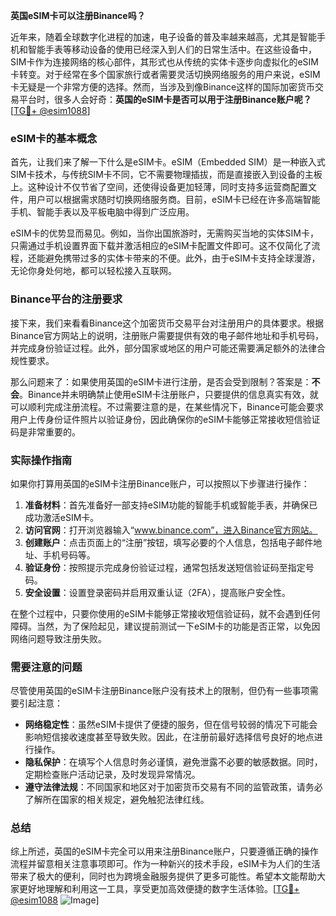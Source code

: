 **英国eSIM卡可以注册Binance吗？**

近年来，随着全球数字化进程的加速，电子设备的普及率越来越高，尤其是智能手机和智能手表等移动设备的使用已经深入到人们的日常生活中。在这些设备中，SIM卡作为连接网络的核心部件，其形式也从传统的实体卡逐步向虚拟化的eSIM卡转变。对于经常在多个国家旅行或者需要灵活切换网络服务的用户来说，eSIM卡无疑是一个非常方便的选择。然而，当涉及到像Binance这样的国际加密货币交易平台时，很多人会好奇：**英国的eSIM卡是否可以用于注册Binance账户呢？** [[TG💪+ @esim1088](https://t.me/s/esim1088)]

### eSIM卡的基本概念

首先，让我们来了解一下什么是eSIM卡。eSIM（Embedded SIM）是一种嵌入式SIM卡技术，与传统SIM卡不同，它不需要物理插拔，而是直接嵌入到设备的主板上。这种设计不仅节省了空间，还使得设备更加轻薄，同时支持多运营商配置文件，用户可以根据需求随时切换网络服务商。目前，eSIM卡已经在许多高端智能手机、智能手表以及平板电脑中得到广泛应用。

eSIM卡的优势显而易见。例如，当你出国旅游时，无需购买当地的实体SIM卡，只需通过手机设置界面下载并激活相应的eSIM卡配置文件即可。这不仅简化了流程，还能避免携带过多的实体卡带来的不便。此外，由于eSIM卡支持全球漫游，无论你身处何地，都可以轻松接入互联网。

### Binance平台的注册要求

接下来，我们来看看Binance这个加密货币交易平台对注册用户的具体要求。根据Binance官方网站上的说明，注册账户需要提供有效的电子邮件地址和手机号码，并完成身份验证过程。此外，部分国家或地区的用户可能还需要满足额外的法律合规性要求。

那么问题来了：如果使用英国的eSIM卡进行注册，是否会受到限制？答案是：**不会**。Binance并未明确禁止使用eSIM卡注册账户，只要提供的信息真实有效，就可以顺利完成注册流程。不过需要注意的是，在某些情况下，Binance可能会要求用户上传身份证件照片以验证身份，因此确保你的eSIM卡能够正常接收短信验证码是非常重要的。

### 实际操作指南

如果你打算用英国的eSIM卡注册Binance账户，可以按照以下步骤进行操作：

1. **准备材料**：首先准备好一部支持eSIM功能的智能手机或智能手表，并确保已成功激活eSIM卡。
2. **访问官网**：打开浏览器输入“www.binance.com”，进入Binance官方网站。
3. **创建账户**：点击页面上的“注册”按钮，填写必要的个人信息，包括电子邮件地址、手机号码等。
4. **验证身份**：按照提示完成身份验证过程，通常包括发送短信验证码至指定号码。
5. **安全设置**：设置登录密码并启用双重认证（2FA），提高账户安全性。

在整个过程中，只要你使用的eSIM卡能够正常接收短信验证码，就不会遇到任何障碍。当然，为了保险起见，建议提前测试一下eSIM卡的功能是否正常，以免因网络问题导致注册失败。

### 需要注意的问题

尽管使用英国的eSIM卡注册Binance账户没有技术上的限制，但仍有一些事项需要引起注意：

- **网络稳定性**：虽然eSIM卡提供了便捷的服务，但在信号较弱的情况下可能会影响短信接收速度甚至导致失败。因此，在注册前最好选择信号良好的地点进行操作。
- **隐私保护**：在填写个人信息时务必谨慎，避免泄露不必要的敏感数据。同时，定期检查账户活动记录，及时发现异常情况。
- **遵守法律法规**：不同国家和地区对于加密货币交易有不同的监管政策，请务必了解所在国家的相关规定，避免触犯法律红线。

### 总结

综上所述，英国的eSIM卡完全可以用来注册Binance账户，只要遵循正确的操作流程并留意相关注意事项即可。作为一种新兴的技术手段，eSIM卡为人们的生活带来了极大的便利，同时也为跨境金融服务提供了更多可能性。希望本文能帮助大家更好地理解和利用这一工具，享受更加高效便捷的数字生活体验。[[TG💪+ @esim1088](https://t.me/s/esim1088) ![Image](https://i.postimg.cc/4NQfJmqS/Snipaste-2025-05-13-00-14-12.png)]